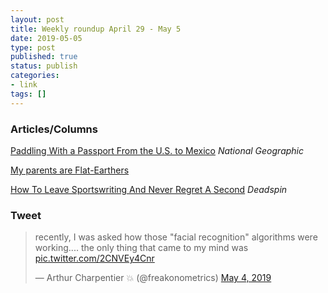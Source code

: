 ```yaml
---
layout: post
title: Weekly roundup April 29 - May 5
date: 2019-05-05
type: post
published: true
status: publish
categories:
- link
tags: []
---
```


### Articles/Columns

[Paddling With a Passport From the U.S. to Mexico](https://www.nationalgeographic.com/adventure/destinations/united-states/texas/big-bend-national-park/paddling-rafting-big-bend-national-park-mexico/ "Paddling With a Passport From the U.S. to Mexico. By Heather Hansman") *National Geographic*

[My parents are Flat-Earthers](https://jameshfisher.com/2019/01/20/my-parents-are-flat-earthers/ "My parents are Flat-Earthers. By James Fisher")

[How To Leave Sportswriting And Never Regret A Second](https://deadspin.com/how-to-leave-sportswriting-and-never-regret-a-second-1834119806 "How To Leave Sportswriting And Never Regret A Second. By John Walters") *Deadspin*

### Tweet

<blockquote class="twitter-tweet" data-lang="en"><p lang="en" dir="ltr">recently, I was asked how those &quot;facial recognition&quot; algorithms were working.... the only thing that came to my mind was <a href="https://t.co/2CNVEy4Cnr">pic.twitter.com/2CNVEy4Cnr</a></p>&mdash; Arthur Charpentier 💥 (@freakonometrics) <a href="https://twitter.com/freakonometrics/status/1124656799200698369?ref_src=twsrc%5Etfw">May 4, 2019</a></blockquote> <script async src="https://platform.twitter.com/widgets.js" charset="utf-8"></script> 
